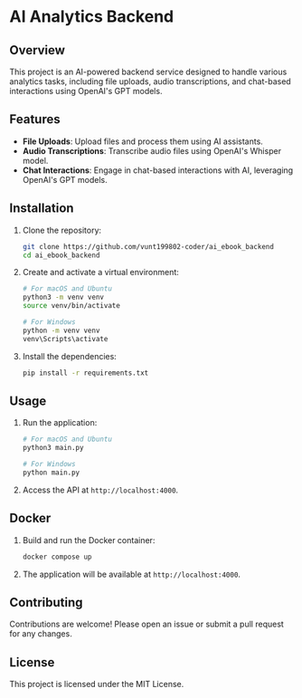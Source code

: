 # AI Analytics Backend

## Overview
This project is an AI-powered backend service designed to handle various analytics tasks, including file uploads, audio transcriptions, and chat-based interactions using OpenAI's GPT models.

## Features
- **File Uploads**: Upload files and process them using AI assistants.
- **Audio Transcriptions**: Transcribe audio files using OpenAI's Whisper model.
- **Chat Interactions**: Engage in chat-based interactions with AI, leveraging OpenAI's GPT models.

## Installation

1. Clone the repository:
   ```bash
   git clone https://github.com/vunt199802-coder/ai_ebook_backend
   cd ai_ebook_backend
   ```

2. Create and activate a virtual environment:
   ```bash
   # For macOS and Ubuntu
   python3 -m venv venv
   source venv/bin/activate

   # For Windows
   python -m venv venv
   venv\Scripts\activate
   ```

3. Install the dependencies:
   ```bash
   pip install -r requirements.txt
   ```

## Usage

1. Run the application:
   ```bash
   # For macOS and Ubuntu
   python3 main.py

   # For Windows
   python main.py
   ```

2. Access the API at `http://localhost:4000`.

## Docker

1. Build and run the Docker container:
   ```bash
   docker compose up
   ```

2. The application will be available at `http://localhost:4000`.

## Contributing
Contributions are welcome! Please open an issue or submit a pull request for any changes.

## License
This project is licensed under the MIT License.
